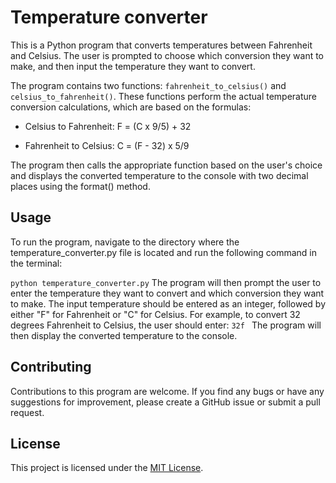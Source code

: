 # Temperature converter

This is a Python program that converts temperatures between Fahrenheit and Celsius. The user is prompted to choose which conversion they want to make, and then input the temperature they want to convert.

The program contains two functions: `fahrenheit_to_celsius()` and `celsius_to_fahrenheit()`. These functions perform the actual temperature conversion calculations, which are based on the formulas:

* Celsius to Fahrenheit: F = (C x 9/5) + 32

* Fahrenheit to Celsius: C = (F - 32) x 5/9

The program then calls the appropriate function based on the user's choice and displays the converted temperature to the console with two decimal places using the format() method.


## Usage

To run the program, navigate to the directory where the temperature_converter.py file is located and run the following command in the terminal:

```python temperature_converter.py```
The program will then prompt the user to enter the temperature they want to convert and which conversion they want to make. The input temperature should be entered as an integer, followed by either "F" for Fahrenheit or "C" for Celsius. For example, to convert 32 degrees Fahrenheit to Celsius, the user should enter:
`32f `
The program will then display the converted temperature to the console.


## Contributing
Contributions to this program are welcome. If you find any bugs or have any suggestions for improvement, please create a GitHub issue or submit a pull request.
## License

This project is licensed under the [MIT License](LICENSE).
